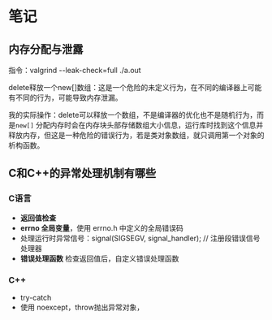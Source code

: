 # 笔记


## 内存分配与泄露

指令：valgrind --leak-check=full ./a.out

delete释放一个new[]数组：这是一个危险的未定义行为，在不同的编译器上可能有不同的行为，可能导致内存泄漏。

我的实际操作：delete可以释放一个数组，不是编译器的优化也不是随机行为，而是`new[]` 分配内存时会在内存块头部存储数组大小信息，运行库时找到这个信息并释放内存，但这是一种危险的错误行为，若是类对象数组，就只调用第一个对象的析构函数。

## C和C++的异常处理机制有哪些

### C语言

- **返回值检查**
- **errno 全局变量**，使用 errno.h 中定义的全局错误码
- 处理运行时异常信号：signal(SIGSEGV, signal_handler); // 注册段错误信号处理器
- **错误处理函数** 检查返回值后，自定义错误处理函数

### C++

- try-catch
- 使用 noexcept，throw抛出异常对象，
